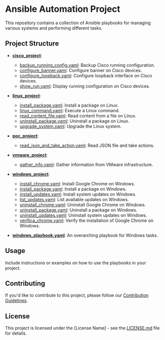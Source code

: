 # Ansible Automation Project

This repository contains a collection of Ansible playbooks for managing various systems and performing different tasks.

## Project Structure

- [**cisco_project**](cisco_project):
  - [backup_running_config.yaml](cisco_project/backup_running_config.yaml): Backup Cisco running configuration.
  - [configure_banner.yaml](cisco_project/configure_banner.yaml): Configure banner on Cisco devices.
  - [configure_loopback.yaml](cisco_project/configure_loopback.yaml): Configure loopback interface on Cisco devices.
  - [show_run.yaml](cisco_project/show_run.yaml): Display running configuration on Cisco devices.

- [**linux_project**](linux_project):
  - [install_package.yaml](linux_project/install_package.yaml): Install a package on Linux.
  - [linux_command.yaml](linux_project/linux_command.yaml): Execute a Linux command.
  - [read_content_file.yaml](linux_project/read_content_file.yaml): Read content from a file on Linux.
  - [uninstall_package.yaml](linux_project/uninstall_package.yaml): Uninstall a package on Linux.
  - [upgrade_system.yaml](linux_project/upgrade_system.yaml): Upgrade the Linux system.

- [**poc_project**](poc_project):
  - [read_json_and_take_action.yaml](poc_project/read_json_and_take_action.yaml): Read JSON file and take actions.

- [**vmware_project**](vmware_project):
  - [gather_info.yaml](vmware_project/gather_info.yaml): Gather information from VMware infrastructure.

- [**windows_project**](windows_project):
  - [install_chrome.yaml](windows_project/install_chrome.yaml): Install Google Chrome on Windows.
  - [install_package.yaml](windows_project/install_package.yaml): Install a package on Windows.
  - [install_updates.yaml](windows_project/install_updates.yaml): Install system updates on Windows.
  - [list_updates.yaml](windows_project/list_updates.yaml): List available updates on Windows.
  - [uninstall_chrome.yaml](windows_project/uninstall_chrome.yaml): Uninstall Google Chrome on Windows.
  - [uninstall_package.yaml](windows_project/uninstall_package.yaml): Uninstall a package on Windows.
  - [uninstall_updates.yaml](windows_project/uninstall_updates.yaml): Uninstall system updates on Windows.
  - [verifica_chrome.yaml](windows_project/verifica_chrome.yaml): Verify the installation of Google Chrome on Windows.

- [**windows_playbook.yaml**](windows_playbook.yaml): An overarching playbook for Windows tasks.

## Usage

Include instructions or examples on how to use the playbooks in your project.

## Contributing

If you'd like to contribute to this project, please follow our [Contribution Guidelines](CONTRIBUTING.md).

## License

This project is licensed under the [License Name] - see the [LICENSE.md](LICENSE.md) file for details.
